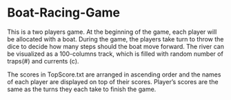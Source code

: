 # Boat-Racing-Game
This is a two players game. At the beginning of the game, each player will be allocated with a boat. During the game, the players take turn to throw the dice to decide how many steps should the boat move forward. The river can be visualized as a 100-columns track, which is filled with random number of traps(#) and currents (c).


The scores in TopScore.txt are arranged in ascending order and the names of each player are displayed on top of their scores. Player’s scores are the same as the turns they each take to finish the game. 






